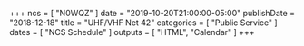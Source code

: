 +++
ncs = [ "N0WQZ" ]
date = "2019-10-20T21:00:00-05:00"
publishDate = "2018-12-18"
title = "UHF/VHF Net 42"
categories = [ "Public Service" ]
dates = [ "NCS Schedule" ]
outputs = [ "HTML", "Calendar" ]
+++
